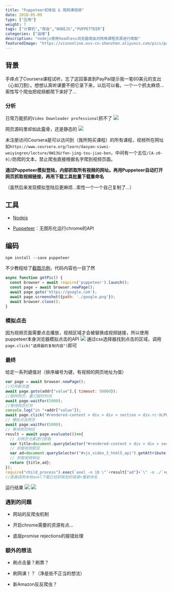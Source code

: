 ```yaml
---
title: "Puppeteer初体验 & 爬网课视频"
date: 2018-05-09
type: ["应用"]
weight: 7
tags: ["计算机","爬虫","NODEJS","PUPPETTEER"]
categories: ["运维"]
description: "nodejs使用headless浏览器爬虫对网络课程资源进行爬取"
featuredImage: "https://visnonline.oss-cn-shenzhen.aliyuncs.com/pics/pup/title.png"
---
```

## 背景
手痒点了Coursera课程试听，忘了这回事直到PayPal提示我一笔60美元的支出（心如刀割）。想想认真听课要不把它录下来，以后可以看。一个一个抓太麻烦…索性写个爬虫把视频都爬下来好了…

### 分析
日常万能抓的``Video Downloader professional``抓不了
![](https://visnonline.oss-cn-shenzhen.aliyuncs.com/pics/pup/01.png)

网页源码里却如此露骨，还是静态的
![](https://visnonline.oss-cn-shenzhen.aliyuncs.com/pics/pup/02.png)

未注册访问Coursera是可以访问到（我所购买课程）的所有课程，视频所在网址如``https://www.coursera.org/learn/daoyan-siwei-weiyingren/lecture/0W13U/fen-jing-tou-jiao-ben``，中间有一个五位``/[A-z0-9]/``防爬的文本，禁止爬虫直接根据名字爬到视频页面。

**通过Puppeteer模拟登陆，内部抓取所有视频的网址。再用Puppeteer自动打开网页抓取视频链接，再用下载工具批量下载重命名**

（虽然后来发现模拟登陆后更麻烦…索性一个一个自己复制了…）

## 工具
- [Nodejs](https://nodejs.org/)

- [Puppeteer](https://github.com/GoogleChrome/puppeteer)：无图形化运行chrome的API

## 编码
``npm install --save puppeteer``

不少教程给了[截图示例](https://blog.fundebug.com/2017/11/01/guide-to-automating-scraping-the-web-with-js/)，代码内容也一目了然
```js
async function getPic() {
  const browser = await require('puppeteer').launch();
  const page = await browser.newPage();
  await page.goto('https://google.com');
  await page.screenshot({path: './google.png'});
  await browser.close();
}
```

### 模拟点击
因为视频页面需要点击播放，视频区域才会被替换成视频链接，所以使用puppeteer本身浏览器模拟点击的API
![](https://visnonline.oss-cn-shenzhen.aliyuncs.com/pics/pup/04.png)
通过css选择器找到点击的区域，调用``page.click("选择器的复制内容")``即可

### 最终
给定一系列键值对（排序编号为键，有视频的网页地址为值）
```js
var page = await browser.newPage();
//打开新页面
await page.goto(addr["value"],{ timeout: 50000});
//跳转网页，重订超时时间
await page.waitFor(5000);
//等待网页打开
console.log("in "+addr["value"]);
await page.click("#rendered-content > div > div > section > div.rc-VLPLoggedOutPage > div.rc-VLPVideoPlayer > div > div.video-overlay.video-js.vjs-big-play-centered > button");
// 模拟点击网页
await page.waitFor(5000);
// 等待网页响应
result = await page.evaluate(()=>{
  // 对网页元素进行抓取
  var title=document.querySelector("#rendered-content > div > div > section > div.rc-VLPLoggedOutPage > div.rc-VLPVideoPlayer > h1").innerText;
  // 抓取视频题目
  var ad=document.querySelector("#vjs_video_3_html5_api").getAttribute("src");
  // 抓取视频地址
  return {title,ad};
});
require("child_process").exec(`axel -n 10 \"`+result["ad"]+`\" -o ./`+addr["key"]+result["title"]+".webm\n",(e,so,se)=>{});
//直接调用本地axel下载已经抓取到的链接+重新命名
```

运行结果
![](https://visnonline.oss-cn-shenzhen.aliyuncs.com/pics/pup/03.png)
![](https://visnonline.oss-cn-shenzhen.aliyuncs.com/pics/pup/05.png)

### 遇到的问题

- 网站的反爬虫机制

- 开启chrome需要的资源有点…

- 底层promise rejections的报错处理

### 额外的想法

- 刷点击量？刷票？

- 刷网课！？（净是些不正当的想法）

- 新Amazon反反爬虫？
